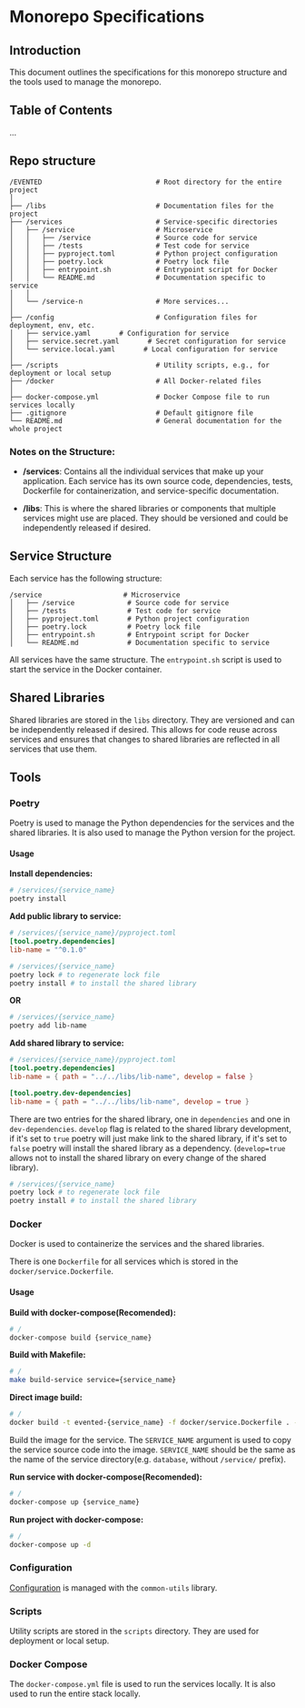 # Monorepo Specifications

## Introduction

This document outlines the specifications for this monorepo structure and the tools used to manage the monorepo.

## Table of Contents

...

## Repo structure

```plaintext
/EVENTED                            # Root directory for the entire project
│
├── /libs                           # Documentation files for the project
├── /services                       # Service-specific directories
│   ├── /service                    # Microservice
│   │   ├── /service                # Source code for service
│   │   ├── /tests                  # Test code for service
│   │   ├── pyproject.toml          # Python project configuration
│   │   ├── poetry.lock             # Poetry lock file
│   │   ├── entrypoint.sh           # Entrypoint script for Docker
│   │   └── README.md               # Documentation specific to service
│   │
│   └── /service-n                  # More services...
│
├── /config                         # Configuration files for deployment, env, etc.
│   ├── service.yaml       # Configuration for service
│   ├── service.secret.yaml       # Secret configuration for service
│   └── service.local.yaml       # Local configuration for service
│
├── /scripts                        # Utility scripts, e.g., for deployment or local setup
├── /docker                         # All Docker-related files
│
├── docker-compose.yml              # Docker Compose file to run services locally
├── .gitignore                      # Default gitignore file
└── README.md                       # General documentation for the whole project
```

### Notes on the Structure:

- **/services**: Contains all the individual services that make up your application. Each service has its own source code, dependencies, tests, Dockerfile for containerization, and service-specific documentation.

- **/libs**: This is where the shared libraries or components that multiple services might use are placed. They should be versioned and could be independently released if desired.

## Service Structure

Each service has the following structure:

```plaintext
/service                    # Microservice
│   ├── /service             # Source code for service
│   ├── /tests               # Test code for service
│   ├── pyproject.toml       # Python project configuration
│   ├── poetry.lock          # Poetry lock file
│   ├── entrypoint.sh        # Entrypoint script for Docker
│   └── README.md            # Documentation specific to service
```

All services have the same structure. The `entrypoint.sh` script is used to start the service in the Docker container.

## Shared Libraries

Shared libraries are stored in the `libs` directory. They are versioned and can be independently released if desired.
This allows for code reuse across services and ensures that changes to shared libraries are reflected in all services that use them.

## Tools

### Poetry

Poetry is used to manage the Python dependencies for the services and the shared libraries. It is also used to manage the Python version for the project.

#### Usage

**Install dependencies:**
```bash
# /services/{service_name}
poetry install
```

**Add public library to service:**
```toml
# /services/{service_name}/pyproject.toml
[tool.poetry.dependencies]
lib-name = "^0.1.0"
```

```bash
# /services/{service_name}
poetry lock # to regenerate lock file
poetry install # to install the shared library
```

**OR**

```bash
# /services/{service_name}
poetry add lib-name
```

**Add shared library to service:**
```toml
# /services/{service_name}/pyproject.toml
[tool.poetry.dependencies]
lib-name = { path = "../../libs/lib-name", develop = false }

[tool.poetry.dev-dependencies]
lib-name = { path = "../../libs/lib-name", develop = true }
```

There are two entries for the shared library, one in `dependencies` and one in `dev-dependencies`. `develop` flag is related to the shared library development, if it's set to `true` poetry will just make link to the shared library, if it's set to `false` poetry will install the shared library as a dependency. (`develop=true` allows not to install the shared library on every change of the shared library).

```bash
# /services/{service_name}
poetry lock # to regenerate lock file
poetry install # to install the shared library
```

### Docker

Docker is used to containerize the services and the shared libraries.

There is one `Dockerfile` for all services which is stored in the `docker/service.Dockerfile`.

#### Usage

**Build with docker-compose(Recomended):** 
```bash
# /
docker-compose build {service_name}
```

**Build with Makefile:**
```bash
# /
make build-service service={service_name}
```

**Direct image build:**
```bash
# /
docker build -t evented-{service_name} -f docker/service.Dockerfile . --build-arg SERVICE_NAME={service_name}
```

Build the image for the service. The `SERVICE_NAME` argument is used to copy the service source code into the image. `SERVICE_NAME` should be the same as the name of the service directory(e.g. `database`, without `/service/` prefix).

**Run service with docker-compose(Recomended):**
```bash
# /
docker-compose up {service_name}
```

**Run project with docker-compose:**
```bash
# /
docker-compose up -d
```

### Configuration

[Configuration](../libs/common-utils/README.md#common-utils.config) is managed with the `common-utils` library.

### Scripts

Utility scripts are stored in the `scripts` directory. They are used for deployment or local setup.

### Docker Compose

The `docker-compose.yml` file is used to run the services locally. It is also used to run the entire stack locally.
